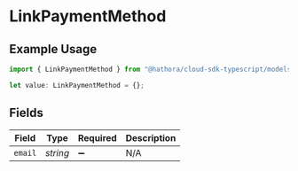 # LinkPaymentMethod

## Example Usage

```typescript
import { LinkPaymentMethod } from "@hathora/cloud-sdk-typescript/models/components";

let value: LinkPaymentMethod = {};
```

## Fields

| Field              | Type               | Required           | Description        |
| ------------------ | ------------------ | ------------------ | ------------------ |
| `email`            | *string*           | :heavy_minus_sign: | N/A                |